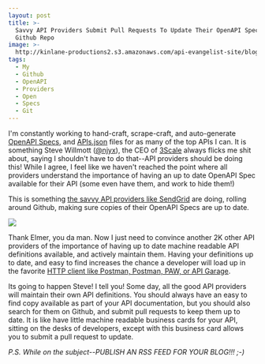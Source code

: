 ```yaml
---
layout: post
title: >-
  Savvy API Providers Submit Pull Requests To Update Their OpenAPI Specs In My
  Github Repo
image: >-
  http://kinlane-productions2.s3.amazonaws.com/api-evangelist-site/blog/Update_SendGrid_Swagger_File_by_thinkingserious_Â·_Pull_Request__42_Â·_api-stack_api-stack.png
tags:
  - My
  - Github
  - OpenAPI
  - Providers
  - Open
  - Specs
  - Git
---
```

I'm constantly working to hand-craft, scrape-craft, and auto-generate [OpenAPI Specs](https://github.com/OAI/OpenAPI-Specification), and [APIs.json](http://apisjson.org/) files for as many of the top APIs I can. It is something Steve Willmott ([@njyx](https://twitter.com/njyx)), the CEO of [3Scale](http://3scale.net) always flicks me shit about, saying I shouldn't have to do that--API providers should be doing this! While I agree, I feel like we haven't reached the point where all providers understand the importance of having an up to date OpenAPI Spec available for their API (some even have them, and work to hide them!)

This is something [the savvy API providers like SendGrid](http://sendgrid.com) are doing, rolling around Github, making sure copies of their OpenAPI Specs are up to date. 

[![](http://kinlane-productions2.s3.amazonaws.com/api-evangelist-site/blog/Update_SendGrid_Swagger_File_by_thinkingserious_·_Pull_Request__42_·_api-stack_api-stack.png)](https://github.com/api-stack/api-stack/pull/42)

Thank Elmer, you da man. Now I just need to convince another 2K other API providers of the importance of having up to date machine readable API definitions available, and actively maintain them. Having your definitions up to date, and easy to find increases the chance a developer will load up in the favorite [HTTP client like Postman, Postman, PAW, or API Garage](http://client.apievangelist.com/organizations/). 

Its going to happen Steve! I tell you! Some day, all the good API providers will maintain their own API definitions. You should always have an easy to find copy available as part of your API documentation, but you should also search for them on Github, and submit pull requests to keep them up to date. It is like have little machine readable business cards for your API, sitting on the desks of developers, except with this business card allows you to submit a pull request to update. 

_P.S. While on the subject--PUBLISH AN RSS FEED FOR YOUR BLOG!!! ;-)_